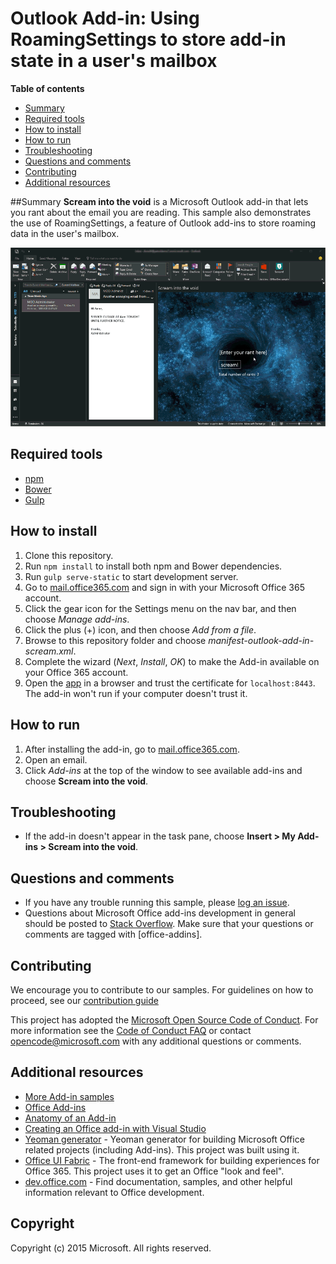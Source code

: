 # Outlook Add-in: Using RoamingSettings to store add-in state in a user's mailbox

**Table of contents**

* [Summary](#summary)
* [Required tools](#prereq)
* [How to install](#install)
* [How to run](#run)
* [Troubleshooting](#troubleshooting)
* [Questions and comments](#questions)
* [Contributing](#contribute)
* [Additional resources](#additional-resources)

<a name="summary"></a>
##Summary
**Scream into the void** is a Microsoft Outlook add-in that lets you rant about the email you are reading. This sample also demonstrates the use of RoamingSettings, a feature of Outlook add-ins to store roaming data in the user's mailbox.

 
![](/readme-images/animated_screenshot.gif)


<a name="prereq"></a>
## Required tools

* [npm](https://www.npmjs.com/)
* [Bower](http://bower.io/)
* [Gulp](http://gulpjs.com/)

<a name="install"></a>
## How to install

1. Clone this repository.
2. Run `npm install` to install both npm and Bower dependencies.
3. Run `gulp serve-static` to start development server.
4. Go to [mail.office365.com](http://mail.office365.com) and sign in with your Microsoft Office 365 account.
5. Click the gear icon for the Settings menu on the nav bar, and then choose *Manage add-ins*.
6. Click the plus (+) icon, and then choose *Add from a file*.
7. Browse to this repository folder and choose *manifest-outlook-add-in-scream.xml*.
8. Complete the wizard (*Next*, *Install*, *OK*) to make the Add-in available on your Office 365 account.
9. Open the [app](https://localhost:8443/appread/index.html) in a browser and trust the certificate for `localhost:8443`. The add-in won't run if your computer doesn't trust it.

<a name="run"></a>
## How to run

1. After installing the add-in, go to [mail.office365.com](http://mail.office365.com). 
2. Open an email.
3. Click *Add-ins* at the top of the window to see available add-ins and choose **Scream into the void**.

<a name="troubleshooting"></a>
## Troubleshooting

- If the add-in doesn't appear in the task pane, choose **Insert > My Add-ins >  Scream into the void**.

<a name="questions"></a>
## Questions and comments

- If you have any trouble running this sample, please [log an issue](https://github.com/OfficeDev/Outlook-Add-in-Scream/issues).
- Questions about Microsoft Office add-ins development in general should be posted to [Stack Overflow](http://stackoverflow.com/questions/tagged/office-addins). Make sure that your questions or comments are tagged with [office-addins].


<a name="contribute"></a>
## Contributing ##
We encourage you to contribute to our samples. For guidelines on how to proceed, see our [contribution guide](./Contributing.md)

This project has adopted the [Microsoft Open Source Code of Conduct](https://opensource.microsoft.com/codeofconduct/). For more information see the [Code of Conduct FAQ](https://opensource.microsoft.com/codeofconduct/faq/) or contact [opencode@microsoft.com](mailto:opencode@microsoft.com) with any additional questions or comments.


<a name="additional-resources"></a>
## Additional resources ##

- [More Add-in samples](https://github.com/OfficeDev?utf8=%E2%9C%93&query=-Add-in)
- [Office Add-ins](http://msdn.microsoft.com/library/office/jj220060.aspx)
- [Anatomy of an Add-in](https://msdn.microsoft.com/library/office/jj220082.aspx#StartBuildingApps_AnatomyofApp)
- [Creating an Office add-in with Visual Studio](https://msdn.microsoft.com/library/office/fp179827.aspx#Tools_CreatingWithVS)
- [Yeoman generator](https://github.com/OfficeDev/generator-office) - Yeoman generator for building Microsoft Office related projects (including Add-ins). This project was built using it.
- [Office UI Fabric](https://dev.office.com/fabric) - The front-end framework for building experiences for Office 365. This project uses it to get an Office "look and feel". 
- [dev.office.com](https://dev.office.com) - Find documentation, samples, and other helpful information relevant to Office development.


## Copyright
Copyright (c) 2015 Microsoft. All rights reserved.
